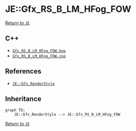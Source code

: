 # JE::Gfx_RS_B_LM_HFog_FOW

[Return to `JE`](/docs/je.md)

## C++

- [`Gfx_RS_B_LM_HFog_FOW.hpp`](/src/je/Gfx_RS_B_LM_HFog_FOW.hpp)
- [`Gfx_RS_B_LM_HFog_FOW.cpp`](/src/je/Gfx_RS_B_LM_HFog_FOW.cpp)

## References

- [`JE::Gfx_RenderStyle`](/docs/je/Gfx_RenderStyle.md)

## Inheritance

```mermaid
graph TD;
    JE::Gfx_RenderStyle --> JE::Gfx_RS_B_LM_HFog_FOW
```

[Return to `JE`](/docs/je.md)